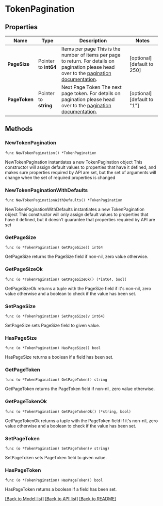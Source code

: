 # TokenPagination

## Properties

Name | Type | Description | Notes
------------ | ------------- | ------------- | -------------
**PageSize** | Pointer to **int64** | Items per page  This is the number of items per page to return. For details on pagination please head over to the [pagination documentation](https://www.ory.sh/docs/ecosystem/api-design#pagination). | [optional] [default to 250]
**PageToken** | Pointer to **string** | Next Page Token  The next page token. For details on pagination please head over to the [pagination documentation](https://www.ory.sh/docs/ecosystem/api-design#pagination). | [optional] [default to "1"]

## Methods

### NewTokenPagination

`func NewTokenPagination() *TokenPagination`

NewTokenPagination instantiates a new TokenPagination object
This constructor will assign default values to properties that have it defined,
and makes sure properties required by API are set, but the set of arguments
will change when the set of required properties is changed

### NewTokenPaginationWithDefaults

`func NewTokenPaginationWithDefaults() *TokenPagination`

NewTokenPaginationWithDefaults instantiates a new TokenPagination object
This constructor will only assign default values to properties that have it defined,
but it doesn't guarantee that properties required by API are set

### GetPageSize

`func (o *TokenPagination) GetPageSize() int64`

GetPageSize returns the PageSize field if non-nil, zero value otherwise.

### GetPageSizeOk

`func (o *TokenPagination) GetPageSizeOk() (*int64, bool)`

GetPageSizeOk returns a tuple with the PageSize field if it's non-nil, zero value otherwise
and a boolean to check if the value has been set.

### SetPageSize

`func (o *TokenPagination) SetPageSize(v int64)`

SetPageSize sets PageSize field to given value.

### HasPageSize

`func (o *TokenPagination) HasPageSize() bool`

HasPageSize returns a boolean if a field has been set.

### GetPageToken

`func (o *TokenPagination) GetPageToken() string`

GetPageToken returns the PageToken field if non-nil, zero value otherwise.

### GetPageTokenOk

`func (o *TokenPagination) GetPageTokenOk() (*string, bool)`

GetPageTokenOk returns a tuple with the PageToken field if it's non-nil, zero value otherwise
and a boolean to check if the value has been set.

### SetPageToken

`func (o *TokenPagination) SetPageToken(v string)`

SetPageToken sets PageToken field to given value.

### HasPageToken

`func (o *TokenPagination) HasPageToken() bool`

HasPageToken returns a boolean if a field has been set.


[[Back to Model list]](../README.md#documentation-for-models) [[Back to API list]](../README.md#documentation-for-api-endpoints) [[Back to README]](../README.md)



